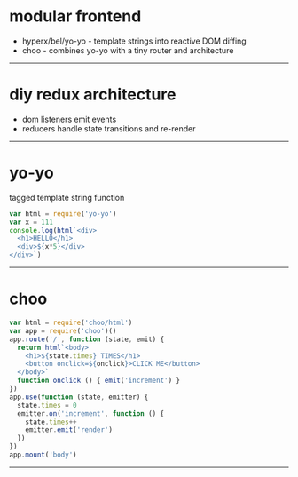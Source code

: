 # modular frontend

* hyperx/bel/yo-yo - template strings into reactive DOM diffing
* choo - combines yo-yo with a tiny router and architecture

---
# diy redux architecture

* dom listeners emit events
* reducers handle state transitions and re-render

---
# yo-yo

tagged template string function

``` js
var html = require('yo-yo')
var x = 111
console.log(html`<div>
  <h1>HELLO</h1>
  <div>${x*5}</div>
</div>`)
```

---
# choo

``` js
var html = require('choo/html')
var app = require('choo')()
app.route('/', function (state, emit) {
  return html`<body>
    <h1>${state.times} TIMES</h1>
    <button onclick=${onclick}>CLICK ME</button>
  </body>`
  function onclick () { emit('increment') }
})
app.use(function (state, emitter) {
  state.times = 0
  emitter.on('increment', function () {
    state.times++
    emitter.emit('render')
  })
})
app.mount('body')
```

---
